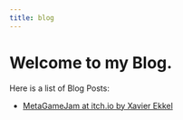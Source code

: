 ```yaml
---
title: blog
---
```


Welcome to my Blog.
===================

Here is a list of Blog Posts:

 - [MetaGameJam at itch.io by Xavier Ekkel](blog/metagamejam2018.html)


